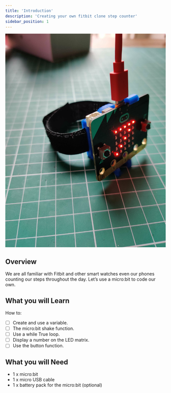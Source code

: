 ```yaml
---
title: 'Introduction'
description: 'Creating your own fitbit clone step counter'
sidebar_position: 1
---
```


![FitBit Clone cover](./img/StepCounter.svg)

## Overview

We are all familiar with Fitbit and other smart watches even our phones counting our steps throughout the day. Let’s use a micro:bit to code our own.

## What you will Learn

How to:

- [ ] Create and use a variable.
- [ ] The micro:bit shake function.
- [ ] Use a while True loop.
- [ ] Display a number on the LED matrix.
- [ ] Use the button function.

## What you will Need

- 1 x micro:bit
- 1 x micro USB cable
- 1 x battery pack for the micro:bit (optional)
